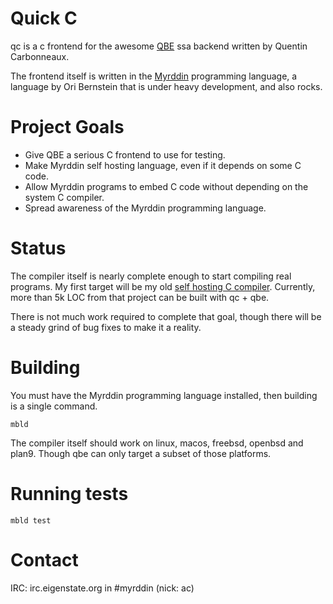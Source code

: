 # Quick C

qc is a c frontend for the awesome [QBE](http://c9x.me/compile/) ssa backend written by Quentin Carbonneaux.

The frontend itself is written in the [Myrddin](https://myrlang.org) programming
language, a language by Ori Bernstein that is under heavy development, and also rocks.

# Project Goals

- Give QBE a serious C frontend to use for testing.
- Make Myrddin self hosting language, even if it depends on some C code.
- Allow Myrddin programs to embed C code without depending on the system C compiler.
- Spread awareness of the Myrddin programming language.

# Status

The compiler itself is nearly complete enough to start compiling real programs. My first target will be my old [self hosting C compiler](https://github.com/andrewchambers/c). Currently, more than 5k LOC from that project can be built with qc + qbe.

There is not much work required to complete that goal, though there will be a steady grind of bug fixes to make it a reality.

# Building

You must have the Myrddin programming language installed, then building is a single command.

`mbld`

The compiler itself should work on linux, macos, freebsd, openbsd and plan9. Though qbe can only target a subset of those platforms.

# Running tests

`mbld test`

# Contact

IRC: irc.eigenstate.org in #myrddin (nick: ac)
